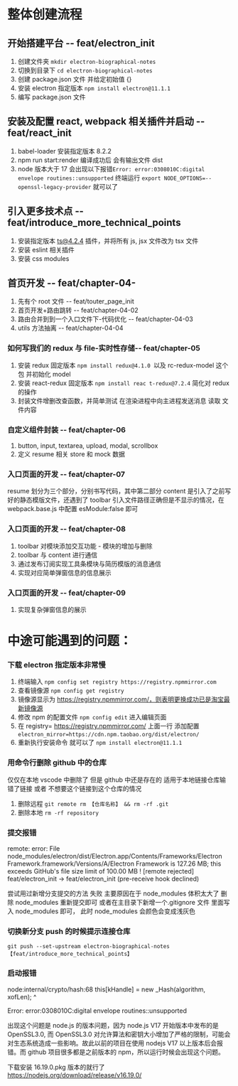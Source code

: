 # 整体创建流程

## 开始搭建平台 -- feat/electron_init

1. 创建文件夹 `mkdir electron-biographical-notes`
2. 切换到目录下 `cd electron-biographical-notes`
3. 创建 package.json 文件 并给定初始值 {}
4. 安装 electron 指定版本 `npm install electron@11.1.1`
5. 编写 package.json 文件

## 安装及配置 react, webpack 相关插件并启动 -- feat/react_init

1. babel-loader 安装指定版本 8.2.2
2. npm run start:render 编译成功后 会有输出文件 dist
3. node 版本大于 17 会出现以下报错`Error: error:0308010C:digital envelope routines::unsupported` 终端运行 `export NODE_OPTIONS=--openssl-legacy-provider` 就可以了

## 引入更多技术点 -- feat/introduce_more_technical_points

1. 安装指定版本 ts@4.2.4 插件，并将所有 js, jsx 文件改为 tsx 文件
2. 安装 eslint 相关插件
3. 安装 css modules

## 首页开发 -- feat/chapter-04-

1. 先有个 root 文件 -- feat/touter_page_init
2. 首页开发+路由跳转 -- feat/chapter-04-02
3. 路由合并到到一个入口文件下-代码优化 -- feat/chapter-04-03
4. utils 方法抽离 -- feat/chapter-04-04

### 如何写我们的 redux 与 file-实时性存储-- feat/chapter-05

1. 安装 redux 固定版本 `npm install redux@4.1.0 `以及 rc-redux-model 这个包 并初始化 model
2. 安装 react-redux 固定版本 `npm install reac
t-redux@7.2.4` 简化对 redux 的操作
3. 封装文件增删改查函数，并简单测试 在渲染进程中向主进程发送消息 读取 文件内容

### 自定义组件封装 -- feat/chapter-06

1. button, input, textarea, upload, modal, scrollbox
2. 定义 resume 相关 store 和 mock 数据

### 入口页面的开发 -- feat/chapter-07

resume 划分为三个部分，分别书写代码，其中第二部分 content 是引入了之前写好的静态模版文件，还遇到了 toolbar 引入文件路径正确但是不显示的情况，在 webpack.base.js 中配置 esModule:false 即可

### 入口页面的开发 -- feat/chapter-08

1. toolbar 对模块添加交互功能 - 模块的增加与删除
2. toolbar 与 content 进行通信
3. 通过发布订阅实现工具条模块与简历模版的消息通信
4. 实现对应简单弹窗信息的信息展示

### 入口页面的开发 -- feat/chapter-09

1. 实现复杂弹窗信息的展示

# 中途可能遇到的问题：

### 下载 electron 指定版本非常慢

1. 终端输入 `npm config set registry https://registry.npmmirror.com`
2. 查看镜像源 `npm config get registry`
3. 镜像源显示为 https://registry.npmmirror.com/，则表明更换成功已是淘宝最新镜像源
4. 修改 npm 的配置文件 `npm config edit` 进入编辑页面
5. 在 registry= https://registry.npmmirror.com/ 上面一行 添加配置 `electron_mirror=https://cdn.npm.taobao.org/dist/electron/`
6. 重新执行安装命令 就可以了 `npm install electron@11.1.1`

### 用命令行删除 github 中的仓库

仅仅在本地 vscode 中删除了 但是 github 中还是存在的
适用于本地链接仓库输错了链接 或者 不想要这个链接到这个仓库的情况

1. 删除远程 `git remote rm 【仓库名称】 && rm -rf .git`
2. 删除本地 `rm -rf repository`

### 提交报错

remote: error: File node_modules/electron/dist/Electron.app/Contents/Frameworks/Electron Framework.framework/Versions/A/Electron Framework is 127.26 MB; this exceeds GitHub's file size limit of 100.00 MB
! [remote rejected] feat/electron_init -> feat/electron_init (pre-receive hook declined)

尝试用过新增分支提交的方法 失败
主要原因在于 node_modules 体积太大了
删除 node_modules 重新提交即可 或者在主目录下新增一个.gitignore 文件 里面写入 node_modules 即可， 此时 node_modules 会颜色会变成浅灰色

### 切换新分支 push 的时候提示连接仓库

`git push --set-upstream electron-biographical-notes 【feat/introduce_more_technical_points】`

### 启动报错

node:internal/crypto/hash:68
this[kHandle] = new \_Hash(algorithm, xofLen);
^

Error: error:0308010C:digital envelope routines::unsupported

出现这个问题是 node.js 的版本问题，因为 node.js V17 开始版本中发布的是 OpenSSL3.0, 而 OpenSSL3.0 对允许算法和密钥大小增加了严格的限制，可能会对生态系统造成一些影响。故此以前的项目在使用 nodejs V17 以上版本后会报错。而 github 项目很多都是之前版本的 npm，所以运行时候会出现这个问题。

下载安装 16.19.0.pkg 版本的就行了 https://nodejs.org/download/release/v16.19.0/
